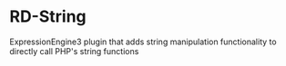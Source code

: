 # RD-String
ExpressionEngine3 plugin that adds string manipulation functionality to directly call PHP's string functions
